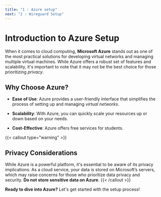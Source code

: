 ```yaml
---
title: "1 : Azure setup"
next: "2 : Wireguard Setup"
---
```


# Introduction to Azure Setup

When it comes to cloud computing, **Microsoft Azure** stands out as one of the most practical solutions for developing virtual networks and managing multiple virtual machines. While Azure offers a robust set of features and scalability, it's important to note that it may not be the best choice for those prioritizing *privacy*.

## Why Choose Azure?

- **Ease of Use**: Azure provides a user-friendly interface that simplifies the process of setting up and managing *virtual networks*. 

- **Scalability**: With Azure, you can quickly scale your resources up or down based on your needs. 

- **Cost-Effective**: Azure offers free services for students.

{{< callout type="warning" >}}
  ## Privacy Considerations
  While Azure is a powerful platform, it's essential to be aware of its privacy implications. As a cloud service, your data is stored on Microsoft’s servers, which may raise concerns for those who prioritize data privacy and security. **Do not store sensitive data on Azure**.
{{< /callout >}}

**Ready to dive into Azure?** Let's get started with the setup process!

